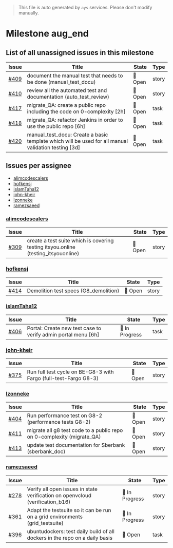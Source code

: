 > This file is auto generated by `ays` services. Please don't modify manually.

# Milestone aug_end

## List of all unassigned issues in this milestone

|Issue|Title|State|Type|
|-----|-----|-----|---|
|[#409](https://github.com/gig-projects/org_quality/issues/409)|document the manual test that needs to be done (manual_test_docu)|:red_circle: Open|story|
|[#410](https://github.com/gig-projects/org_quality/issues/410)|review all the automated test and documentation (auto_test_review)|:red_circle: Open|story|
|[#417](https://github.com/gig-projects/org_quality/issues/417)|migrate_QA: create a public repo including the code on 0-complexity [2h]|:red_circle: Open|task|
|[#418](https://github.com/gig-projects/org_quality/issues/418)|migrate_QA: refactor Jenkins in order to use the public repo [6h]|:red_circle: Open|task|
|[#420](https://github.com/gig-projects/org_quality/issues/420)|manual_test_docu: Create a basic template which will be used for all manual validation testing [3d]|:red_circle: Open|task|


## Issues per assignee
- [alimcodescalers](#alimcodescalers)
- [hofkensj](#hofkensj)
- [islamTaha12](#islamtaha12)
- [john-kheir](#john-kheir)
- [lzonneke](#lzonneke)
- [ramezsaeed](#ramezsaeed)



### [alimcodescalers](https://github.com/alimcodescalers)

|Issue|Title|State|Type|
|-----|-----|-----|----|
|[#309](https://github.com/gig-projects/org_quality/issues/309)|create a test suite which is covering testing itsyou.online (testing_itsyouonline)|:red_circle: Open|story|


### [hofkensj](https://github.com/hofkensj)

|Issue|Title|State|Type|
|-----|-----|-----|----|
|[#414](https://github.com/gig-projects/org_quality/issues/414)|Demolition test specs (G8_demolition)|:red_circle: Open|story|


### [islamTaha12](https://github.com/islamTaha12)

|Issue|Title|State|Type|
|-----|-----|-----|----|
|[#406](https://github.com/gig-projects/org_quality/issues/406)|Portal: Create new test case to verify admin portal menu [6h]|:large_blue_circle: In Progress|task|


### [john-kheir](https://github.com/john-kheir)

|Issue|Title|State|Type|
|-----|-----|-----|----|
|[#375](https://github.com/gig-projects/org_quality/issues/375)|Run full test cycle on BE-G8-3 with Fargo (full-test-Fargo G8-3)|:red_circle: Open|story|


### [lzonneke](https://github.com/lzonneke)

|Issue|Title|State|Type|
|-----|-----|-----|----|
|[#404](https://github.com/gig-projects/org_quality/issues/404)|Run performance test on G8-2 (performance tests G8-2)|:red_circle: Open|story|
|[#411](https://github.com/gig-projects/org_quality/issues/411)|migrate all g8 test code to a public repo on 0-complexity (migrate_QA)|:red_circle: Open|story|
|[#413](https://github.com/gig-projects/org_quality/issues/413)|update test documentation for Sberbank (sberbank_doc)|:red_circle: Open|story|


### [ramezsaeed](https://github.com/ramezsaeed)

|Issue|Title|State|Type|
|-----|-----|-----|----|
|[#278](https://github.com/gig-projects/org_quality/issues/278)|Verify all open issues in state verification on openvcloud (verification_b16)|:large_blue_circle: In Progress|story|
|[#361](https://github.com/gig-projects/org_quality/issues/361)|Adapt the testsuite so it can be run on a grid environments (grid_testsuite)|:large_blue_circle: In Progress|story|
|[#396](https://github.com/gig-projects/org_quality/issues/396)|ubuntudockers: test daily build of all dockers in the repo on a daily basis|:red_circle: Open|task|


